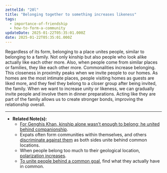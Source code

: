 ```yaml
---
zettelId: "20l"
title: "Belonging together to something increases likeness"
tags:
  - importance-of-friendship
  - how-to-form-a-community
updateDate: 2025-01-22T05:35:01.000Z
date: 2025-01-22T05:35:01.000Z
---
```


Regardless of its form, belonging to a place unites people, similar to belonging to a family. Not only kinship but also people who look alike actually like each other more. Also, when people come from similar places or families, they like each other more. Commonalities increase belonging. This closeness in proximity peaks when we invite people to our homes. As homes are the most intimate places, people visiting homes as guests are liked more, and they feel they belong to a closer group after being invited, the family. When we want to increase unity or likeness, we can gradually invite people and involve them in dinner preparations. Acting like they are part of the family allows us to create stronger bonds, improving the relationship overall.

---

- **Related Note(s):**
  - [For Genghis Khan, kinship alone wasn’t enough to belong; he united behind companionship](/notes/52d/).
  - Expats often form communities within themselves, and others [discriminate against them](/notes/75/) as both sides unite behind common locations.
  - When people belong too much to their geological location, [polarization increases](/notes/44k/).
  - [To unite people behind a common goal](/notes/24a1/), find what they actually have in common.
